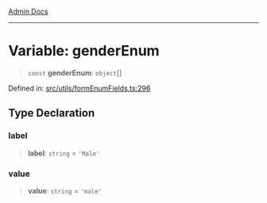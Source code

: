 [Admin Docs](/)

***

# Variable: genderEnum

> `const` **genderEnum**: `object`[]

Defined in: [src/utils/formEnumFields.ts:296](https://github.com/PalisadoesFoundation/talawa-admin/blob/main/src/utils/formEnumFields.ts#L296)

## Type Declaration

### label

> **label**: `string` = `'Male'`

### value

> **value**: `string` = `'male'`
